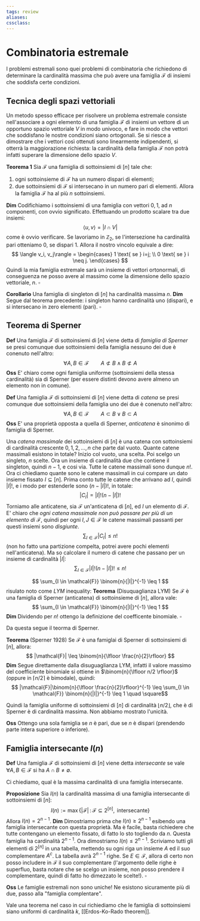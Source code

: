 ```yaml
---
tags: review
aliases:
cssclass:
---
```

 
# Combinatoria estremale

I problemi estremali sono quei problemi di combinatoria che richiedono di determinare la cardinalità massima che può avere una famiglia $\mathcal{F}$ di insiemi che soddisfa certe condizioni.

## Tecnica degli spazi vettoriali

Un metodo spesso efficace per risolvere un problema estremale consiste nell'associare a ogni elemento di una famiglia $\mathcal{F}$ di insiemi un vettore di un opportuno spazio vettoriale $V$ in modo univoco, e fare in modo che vettori che soddisfano le nostre condizioni siano ortogonali.
Se si riesce a dimostrare che i vettori così ottenuti sono linearmente indipendenti, si otterrà la maggiorazione richiesta: la cardinalità della famiglia $\mathcal{F}$ non potrà infatti superare la dimensione dello spazio $V$.

**Teorema 1** Sia $\mathcal{F}$ una famiglia di sottoinsiemi di $[n]$ tale che:
1. ogni sottoinsieme di $\mathcal{F}$ ha un numero dispari di elementi;
2. due sottoinsiemi di $\mathcal{F}$ si intersecano in un numero pari di elementi.
Allora la famiglia $\mathcal{F}$ ha al più $n$ sottoinsiemi.

**Dim** Codifichiamo i sottoinsiemi di una famiglia con vettori $0,1$, ad $n$ componenti, con ovvio significato. Effettuando un prodotto scalare tra due insiemi:
$$
\langle u, v\rangle = |I \cap V |
$$
come è ovvio verificare. Se lavoriamo in $\mathbb{Z}_2$, se l'intersezione ha cardinalità pari otteniamo $0$, se dispari $1$. Allora il nostro vincolo equivale a dire:
$$
\langle v_i, v_j\rangle = 
\begin{cases}
1 \text{ se } i=j; \\
0 \text{ se } i \neq j.
\end{cases}
$$
Quindi la mia famiglia estremale sarà un insieme di vettori ortonormali, di conseguenza ne posso avere al massimo come la dimensione dello spazio vettoriale, $n$. $\square$

**Corollario** Una famiglia di singleton di $[n]$ ha cardinalità massima $n$.
**Dim** Segue dal teorema precedente: i singleton hanno cardinalità uno (dispari), e si intersecano in zero elementi (pari). $\square$

## Teorema di Sperner

**Def** Una famiglia $\mathcal{F}$ di sottoinsiemi di $[n]$ viene detta di _famiglia di Sperner_ se presi comunque due sottoinsiemi della famiglia nessuno dei due è conenuto nell'altro:
$$
\forall A,B \in \mathcal{F} \qquad A \not\subset B \;\land\; B \not\subset A
$$
**Oss** E' chiaro come ogni famiglia uniforme (sottoinsiemi della stessa cardinalità) sia di Sperner (per essere distinti devono avere almeno un elemento non in comune).

**Def** Una famiglia $\mathcal{F}$ di sottoinsiemi di $[n]$ viene detta di _catena_ se presi comunque due sottoinsiemi della famiglia uno dei due è conenuto nell'altro:
$$
\forall A,B \in \mathcal{F} \qquad A \subset B \;\lor\; B \subset A
$$
**Oss** E' una proprietà opposta a quella di Sperner, _anticatena_ è sinonimo di famiglia di Sperner.

Una _catena massimale_ dei sottoinsiemi di $[n]$ è una catena con sottoinsiemi di cardinalità crescente $0,1,2,\dots,n$ che parte dal vuoto. Quante catene massimali esistono in totale? Inizio col vuoto, una scelta. Poi scelgo un singleto, $n$ scelte. Ora un insieme di cardinalità due che contiene il singleton, quindi $n-1$, e cosi via. Tutte le catene massimali sono dunque $n!$.
Ora ci chiediamo quante sono le catene massimali in cui compare un dato insieme fissato $I \subseteq [n]$. Prima conto tutte le catene che arrivano ad $I$, quindi $|I|!$, e i modo per estenderle sono $(n-|I|)!$, in totale:
$$
|C_I| = |I|!(n-|I|)!
$$
Torniamo alle anticatene, sia $\mathcal{F}$ un'anticatena di $[n]$, ed $I$ un elemento di $\mathcal{F}$. E' chiaro che _ogni catena massimale non può passare per più di un elemento di $\mathcal{F}$_, quindi per ogni $I,J \in \mathcal{F}$ le catene massimali passanti per questi insiemi sono _disgiunte_. 
$$
\sum_{I \in \mathcal{F}} |C_I| \leq n!
$$
(non ho fatto una partizione compelta, potrei avere pochi elementi nell'anticatena).
Ma so calcolare il numero di catene che passano per un insieme di cardinalità $|I|$:
$$
\sum_{I \in \mathcal{F}} |I|!(n-|I|)! \leq n!
$$

$$
\sum_{I \in \mathcal{F}} \binom{n}{|I|}^{-1} \leq 1
$$
risulato noto come $LYM$ inequality:
**Teorema** (Disuquaglianza LYM) Se $\mathcal{F}$ è una famiglia di Sperner (anticatena) di sottoinsieme di $[n]$, allora vale:
$$
\sum_{I \in \mathcal{F}} \binom{n}{|I|}^{-1} \leq 1
$$
**Dim** 
Dividendo per $n!$ ottengo la definizione del coefficente binomiale. $\square$

Da questa segue il teorma di Sperner.

**Teorema** (Sperner 1928) Se $\mathcal{F}$ è una famiglai di Sperner di sottoinsiemi di $[n]$, allora:
$$
|\mathcal{F}| \leq \binom{n}{\lfloor \frac{n}{2}\rfloor}
$$
**Dim** Segue direttamente dalla disuguaglianza LYM, infatti il valore massimo del coefficiente binomiale si ottiene in $\binom{n}{\lfloor n/2 \rfloor}$ (oppure in $\lceil n/2 \rceil$ è bimodale), quindi:
$$
|\mathcal{F}|\binom{n}{\lfloor \frac{n}{2}\rfloor}^{-1} \leq \sum_{I \in \mathcal{F}} \binom{n}{|I|}^{-1} \leq 1 \quad \square$$

Quindi la famiglia uniforme di sottoinsiemi di $[n]$ di cardinalità $\lfloor n/2 \rfloor$, che è di Sperner è di cardinalità massima. Non abbiamo mostrato l'unicità.

**Oss** Ottengo una sola famiglia se $n$ è pari, due se $n$ è dispari (prendendo parte intera superiore o inferiore). 

## Famiglia intersecante $I(n)$

**Def** Una famiglia $\mathcal{F}$ di sottoinsiemi di $[n]$ viene detta _intersecante_ se vale $\forall A,B \in \mathcal{F}$ si ha $A \cap B \neq \emptyset$. 

Ci chiediamo, qual è la massima cardinalità di una famiglia intersecante.

**Proposizione** Sia $I(n)$ la cardinalità massima di una famiglia intersecante di sottoinsiemi di $[n]$:
$$
I(n) := \max\left\{ |\mathcal{F}| \, :\, \mathcal{F} \subseteq 2^{[n]}, \text { intersecante}\right\}
$$
Allora $I(n)=2^{n-1}$.
**Dim** Dimostriamo prima che $I(n) \geq 2^{n-1}$ esibendo una famiglia intersecante con questa proprietà. Ma è facile, basta richiedere che tutte contengano un elemento fissato, di fatto lo sto togliendo da $n$. Questa famiglia ha cardinalità $2^{n-1}$.
Ora dimostriamo $I(n) \leq 2^{n-1}$. Scriviamo tutti gli elementi di $2^{[n]}$ in una tabella, mettendo su ogni riga un insieme $A$ ed il suo complementare $A^c$. La tabella avrà $2^{n-1}$ righe. Se $E \in \mathcal{F}$, allora di certo non posso includere in $\mathcal{F}$ il suo complementare (l'argomento delle righe è superfluo, basta notare che se scelgo un insieme, non posso prendere il complementare, quindi di fatto ho dimezzato le scelte!). $\square$

**Oss** Le famiglie estremali non sono uniche! Ne esistono sicuramente più di due, passo alla "famiglia complentare".

Vale una teorema nel caso in cui richiediamo che le famiglia di sottoinsiemi siano uniformi di cardinalità $k$, [[Erdos-Ko-Rado theorem]].

